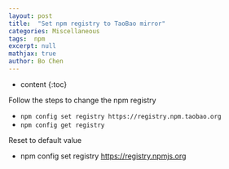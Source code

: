```yaml
---
layout: post
title:  "Set npm registry to TaoBao mirror"
categories: Miscellaneous
tags:  npm
excerpt: null
mathjax: true
author: Bo Chen
---
```


* content
{:toc}

Follow the steps to change the npm registry

* `npm config set registry https://registry.npm.taobao.org`
* `npm config get registry`

Reset to default value

* npm config set registry https://registry.npmjs.org

